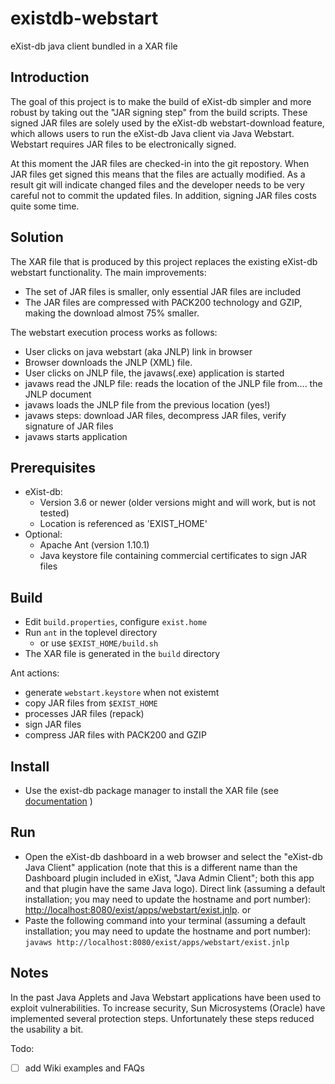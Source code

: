 # existdb-webstart

eXist-db java client bundled in a XAR file

## Introduction

The goal of this project is to make the build of eXist-db simpler and more 
robust by taking out the "JAR signing step" from the build scripts. These signed JAR
files are solely used by the eXist-db webstart-download feature, which allows users to run the
eXist-db Java client via Java Webstart. Webstart requires JAR files to
be electronically signed.

At this moment the JAR files are checked-in into the git repostory. When JAR files
get signed this means that the files are actually modified. As a result git will indicate
changed files and the developer needs to be very careful not to commit the updated
files. In addition, signing JAR files costs quite some time.

## Solution

The XAR file that is produced by this project replaces the existing eXist-db webstart 
functionality. The main improvements:

- The set of JAR files is smaller, only essential JAR files are included
- The JAR files are compressed with PACK200 technology and GZIP, making the download almost 75% smaller.

The webstart execution process works as follows:

- User clicks on java webstart (aka JNLP) link in browser
- Browser downloads the JNLP (XML) file.
- User clicks on JNLP file, the javaws(.exe) application is started
- javaws read the JNLP file: reads the location of the JNLP file from.... the JNLP document
- javaws loads the JNLP file from the previous location (yes!)
- javaws steps: download JAR files, decompress JAR files, verify signature of JAR files
- javaws starts application

## Prerequisites

- eXist-db:
  - Version 3.6 or newer (older versions might and will work, but is not tested)
  - Location is referenced as 'EXIST_HOME'
- Optional: 
  - Apache Ant (version 1.10.1)
  - Java keystore file containing commercial certificates to sign JAR files

## Build

- Edit `build.properties`, configure `exist.home`
- Run `ant` in the toplevel directory 
    - or use `$EXIST_HOME/build.sh`
- The XAR file is generated in the `build` directory

Ant actions:

- generate `webstart.keystore` when not existemt
- copy JAR files from `$EXIST_HOME`
- processes JAR files (repack)
- sign JAR files
- compress JAR files with PACK200 and GZIP

## Install

- Use the exist-db package manager to install the XAR file (see [documentation](http://exist-db.org/exist/apps/doc/dashboard.xml?q=package&field=all&id=D2.4.8#D2.4.8) )

## Run

- Open the eXist-db dashboard in a web browser and select the "eXist-db Java Client" application (note that this is a different name than the Dashboard plugin included in eXist, "Java Admin Client"; both this app and that plugin have the same Java logo). Direct link (assuming a default installation; you may need to update the hostname and port number): <http://localhost:8080/exist/apps/webstart/exist.jnlp>.
or
- Paste the following command into your terminal (assuming a default installation; you may need to update the hostname and port number): `javaws http://localhost:8080/exist/apps/webstart/exist.jnlp`

## Notes

In the past Java Applets and Java Webstart applications have been used to exploit vulnerabilities. To increase
security, Sun Microsystems (Oracle) have implemented several protection steps. Unfortunately these steps
reduced the usability a bit.

Todo: 
- [ ] add Wiki examples and FAQs
